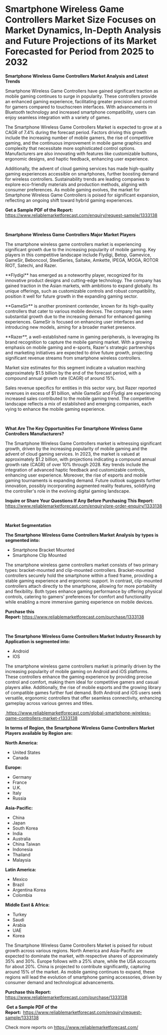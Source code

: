 <p><h1>Smartphone Wireless Game Controllers Market Size Focuses on Market Dynamics, In-Depth Analysis and Future Projections of its Market Forecasted for Period from 2025 to 2032</h1></p><p><strong>Smartphone Wireless Game Controllers Market Analysis and Latest Trends</strong></p>
<p><p>Smartphone Wireless Game Controllers have gained significant traction as mobile gaming continues to surge in popularity. These controllers provide an enhanced gaming experience, facilitating greater precision and control for gamers compared to touchscreen interfaces. With advancements in Bluetooth technology and increased smartphone compatibility, users can enjoy seamless integration with a variety of games.</p><p>The Smartphone Wireless Game Controllers Market is expected to grow at a CAGR of 7.4% during the forecast period. Factors driving this growth include the increasing number of mobile gamers, the rise of competitive gaming, and the continuous improvement in mobile game graphics and complexity that necessitate more sophisticated control options. Manufacturers are also innovating with features like customizable buttons, ergonomic designs, and haptic feedback, enhancing user experience. </p><p>Additionally, the advent of cloud gaming services has made high-quality gaming experiences accessible on smartphones, further boosting demand for wireless controllers. Sustainability trends are leading companies to explore eco-friendly materials and production methods, aligning with consumer preferences. As mobile gaming evolves, the market for Smartphone Wireless Game Controllers is poised for significant expansion, reflecting an ongoing shift toward hybrid gaming experiences.</p></p>
<p><strong>Get a Sample PDF of the Report:&nbsp;</strong> <a href="https://www.reliablemarketforecast.com/enquiry/request-sample/1333138?utm_campaign=3519&utm_medium=2&utm_source=Github&utm_content=ia&utm_term=24032025&utm_id=smartphone-wireless-game-controllers">https://www.reliablemarketforecast.com/enquiry/request-sample/1333138</a></p>
<p>&nbsp;</p>
<p><strong>Smartphone Wireless Game Controllers Major Market Players</strong></p>
<p><p>The smartphone wireless game controllers market is experiencing significant growth due to the increasing popularity of mobile gaming. Key players in this competitive landscape include Flydigi, Betop, Gamevice, GameSir, Beboncool, SteelSeries, Saitake, Amkette, IPEGA, MOGA, ROTOR RIOT, Satechi, and Razer.</p><p>**Flydigi** has emerged as a noteworthy player, recognized for its innovative product designs and cutting-edge technology. The company has gained traction in the Asian markets, with ambitions to expand globally. Its unique offerings, such as customizable controls and robust compatibility, position it well for future growth in the expanding gaming sector.</p><p>**GameSir** is another prominent contender, known for its high-quality controllers that cater to various mobile devices. The company has seen substantial growth due to the increasing demand for enhanced gaming experiences. GameSir is focused on enhancing user interfaces and introducing new models, aiming for a broader market presence. </p><p>**Razer**, a well-established name in gaming peripherals, is leveraging its brand recognition to capture the mobile gaming market. With a growing emphasis on mobile gaming and e-sports, Razer's strategic partnerships and marketing initiatives are expected to drive future growth, projecting significant revenue streams from smartphone wireless controllers.</p><p>Market size estimates for this segment indicate a valuation reaching approximately $1.5 billion by the end of the forecast period, with a compound annual growth rate (CAGR) of around 15%. </p><p>Sales revenue specifics for entities in this sector vary, but Razer reported revenues in excess of $1 billion, while GameSir and Flydigi are experiencing increased sales contributed to the mobile gaming trend. The competitive landscape reflects a mix of established and emerging companies, each vying to enhance the mobile gaming experience.</p></p>
<p>&nbsp;</p>
<p><strong>What Are The Key Opportunities For Smartphone Wireless Game Controllers Manufacturers?</strong></p>
<p><p>The Smartphone Wireless Game Controllers market is witnessing significant growth, driven by the increasing popularity of mobile gaming and the advent of cloud gaming services. In 2023, the market is valued at approximately $1.2 billion, with projections indicating a compound annual growth rate (CAGR) of over 10% through 2028. Key trends include the integration of advanced haptic feedback and customizable controls, enhancing user experience. Moreover, the rise of esports and mobile gaming tournaments is expanding demand. Future outlook suggests further innovation, possibly incorporating augmented reality features, solidifying the controller's role in the evolving digital gaming landscape.</p></p>
<p><strong>Inquire or Share Your Questions If Any Before Purchasing This Report:</strong> <a href="https://www.reliablemarketforecast.com/enquiry/pre-order-enquiry/1333138?utm_campaign=3519&utm_medium=2&utm_source=Github&utm_content=ia&utm_term=24032025&utm_id=smartphone-wireless-game-controllers">https://www.reliablemarketforecast.com/enquiry/pre-order-enquiry/1333138</a></p>
<p>&nbsp;</p>
<p><strong>Market Segmentation</strong></p>
<p><strong>The Smartphone Wireless Game Controllers Market Analysis by types is segmented into:</strong></p>
<p><ul><li>Smartphone Bracket Mounted</li><li>Smartphone Clip Mounted</li></ul></p>
<p><p>The smartphone wireless game controllers market consists of two primary types: bracket-mounted and clip-mounted controllers. Bracket-mounted controllers securely hold the smartphone within a fixed frame, providing a stable gaming experience and ergonomic support. In contrast, clip-mounted controllers attach directly to the smartphone, allowing for more portability and flexibility. Both types enhance gaming performance by offering physical controls, catering to gamers' preferences for comfort and functionality while enabling a more immersive gaming experience on mobile devices.</p></p>
<p><strong>Purchase this Report:&nbsp;</strong><a href="https://www.reliablemarketforecast.com/purchase/1333138?utm_campaign=3519&utm_medium=2&utm_source=Github&utm_content=ia&utm_term=24032025&utm_id=smartphone-wireless-game-controllers">https://www.reliablemarketforecast.com/purchase/1333138</a></p>
<p>&nbsp;</p>
<p><strong>The Smartphone Wireless Game Controllers Market Industry Research by Application is segmented into:</strong></p>
<p><ul><li>Android</li><li>IOS</li></ul></p>
<p><p>The smartphone wireless game controllers market is primarily driven by the increasing popularity of mobile gaming on Android and iOS platforms. These controllers enhance the gaming experience by providing precise control and comfort, making them ideal for competitive gamers and casual players alike. Additionally, the rise of mobile esports and the growing library of compatible games further fuel demand. Both Android and iOS users seek versatile, ergonomic controllers that offer seamless connectivity, enhancing gameplay across various genres and titles.</p></p>
<p><a href="https://www.reliablemarketforecast.com/global-smartphone-wireless-game-controllers-market-r1333138?utm_campaign=3519&utm_medium=2&utm_source=Github&utm_content=ia&utm_term=24032025&utm_id=smartphone-wireless-game-controllers">&nbsp;https://www.reliablemarketforecast.com/global-smartphone-wireless-game-controllers-market-r1333138</a></p>
<p><strong>In terms of Region, the Smartphone Wireless Game Controllers Market Players available by Region are:</strong></p>
<p>
    <p> <strong> North America: </strong>
        <ul>
            <li>United States</li>
            <li>Canada</li>
        </ul>
        </p> 
    <p> <strong> Europe: </strong>
        <ul>
            <li>Germany</li>
            <li>France</li>
            <li>U.K.</li>
            <li>Italy</li>
            <li>Russia</li>
        </ul>
        </p> 
    <p> <strong> Asia-Pacific: </strong>
        <ul>
            <li>China</li>
            <li>Japan</li>
            <li>South Korea</li>
            <li>India</li>
            <li>Australia</li>
            <li>China Taiwan</li>
            <li>Indonesia</li>
            <li>Thailand</li>
            <li>Malaysia</li>
        </ul>
        </p> 
    <p> <strong> Latin America: </strong>
        <ul>
            <li>Mexico</li>
            <li>Brazil</li>
            <li>Argentina Korea</li>
            <li>Colombia</li>
        </ul>
        </p> 
    <p> <strong> Middle East & Africa: </strong>
        <ul>
            <li>Turkey</li>
            <li>Saudi</li>
            <li>Arabia</li>
            <li>UAE</li>
            <li>Korea</li>
        </ul>
    </p>
    </p>
<p><p>The Smartphone Wireless Game Controllers Market is poised for robust growth across various regions. North America and Asia-Pacific are expected to dominate the market, with respective shares of approximately 35% and 30%. Europe follows with a 25% share, while the USA accounts for about 20%. China is projected to contribute significantly, capturing around 15% of the market. As mobile gaming continues to expand, these regions will lead the evolution of smartphone gaming accessories, driven by consumer demand and technological advancements.</p></p>
<p><strong>Purchase this Report: </strong><a href="https://www.reliablemarketforecast.com/purchase/1333138?utm_campaign=3519&utm_medium=2&utm_source=Github&utm_content=ia&utm_term=24032025&utm_id=smartphone-wireless-game-controllers">https://www.reliablemarketforecast.com/purchase/1333138</a></p>
<p>&nbsp;<strong>Get a Sample PDF of the Report:&nbsp;&nbsp;</strong><a href="https://www.reliablemarketforecast.com/enquiry/request-sample/1333138?utm_campaign=3519&utm_medium=2&utm_source=Github&utm_content=ia&utm_term=24032025&utm_id=smartphone-wireless-game-controllers">https://www.reliablemarketforecast.com/enquiry/request-sample/1333138</a></p>
<p><strong></strong></p>
<p>Check more reports on <a href="https://www.reliablemarketforecast.com/?utm_campaign=3519&utm_medium=2&utm_source=Github&utm_content=ia&utm_term=24032025&utm_id=smartphone-wireless-game-controllers">https://www.reliablemarketforecast.com/</a></p>